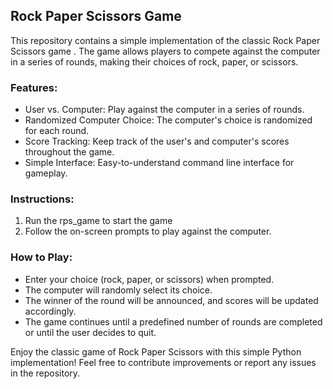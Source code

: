 ## Rock Paper Scissors Game

This repository contains a simple implementation of the classic Rock Paper Scissors game . The game allows players to compete against the computer in a series of rounds, making their choices of rock, paper, or scissors. 

### Features:

- User vs. Computer: Play against the computer in a series of rounds.
- Randomized Computer Choice: The computer's choice is randomized for each round.
- Score Tracking: Keep track of the user's and computer's scores throughout the game.
- Simple Interface: Easy-to-understand command line interface for gameplay.

### Instructions:

1. Run the rps_game  to start the game
2. Follow the on-screen prompts to play against the computer.

### How to Play:

- Enter your choice (rock, paper, or scissors) when prompted.
- The computer will randomly select its choice.
- The winner of the round will be announced, and scores will be updated accordingly.
- The game continues until a predefined number of rounds are completed or until the user decides to quit.

Enjoy the classic game of Rock Paper Scissors with this simple Python implementation! Feel free to contribute improvements or report any issues in the repository.
